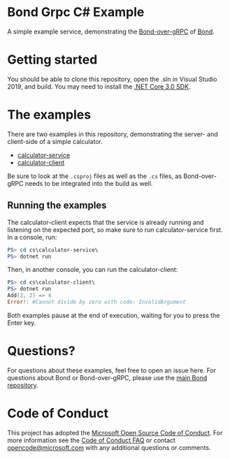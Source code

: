 # Bond Grpc C# Example #

A simple example service, demonstrating the
[Bond-over-gRPC](https://microsoft.github.io/bond/manual/bond_over_grpc.html)
of [Bond](https://github.com/Microsoft/bond).

# Getting started #

You should be able to clone this repository, open the .sln in Visual Studio
2019, and build. You may need to install the [.NET Core 3.0
SDK](https://dotnet.microsoft.com/download).

# The examples #

There are two examples in this repository, demonstrating the server- and
client-side of a simple calculator.

* [calculator-service](https://github.com/Microsoft/bond-grpc-examples/tree/master/cs/calculator-service)
* [calculator-client](https://github.com/Microsoft/bond-grpc-examples/tree/master/cs/calculator-client)

Be sure to look at the `.csproj` files as well as the `.cs` files, as
Bond-over-gRPC needs to be integrated into the build as well.

## Running the examples ##

The calculator-client expects that the service is already running and
listening on the expected port, so make sure to run calculator-service
first. In a console, run:

```powershell
PS> cd cs\calculator-service\
PS> dotnet run
```

Then, in another console, you can run the calculator-client:

```powershell
PS> cd cs\calculator-client\
PS> dotnet run
Add(2, 2) => 4
Error!: #Cannot divide by zero with code: InvalidArgument
```

Both examples pause at the end of execution, waiting for you to press the
Enter key.

# Questions? #

For questions about these examples, feel free to open an issue here. For
questions about Bond or Bond-over-gRPC, please use the [main Bond
repository](https://github.com/Microsoft/bond).

# Code of Conduct

This project has adopted the
[Microsoft Open Source Code of Conduct](https://opensource.microsoft.com/codeofconduct/).
For more information see the
[Code of Conduct FAQ](https://opensource.microsoft.com/codeofconduct/faq/)
or contact [opencode@microsoft.com](mailto:opencode@microsoft.com) with any
additional questions or comments.
